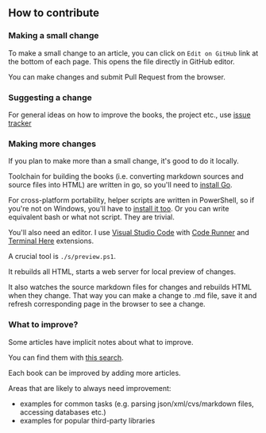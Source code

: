 ## How to contribute


### Making a small change

To make a small change to an article, you can click on `Edit on GitHub` link at the bottom of each page. This opens the file directly in GitHub editor.

You can make changes and submit Pull Request from the browser.

### Suggesting a change

For general ideas on how to improve the books, the project etc., use [issue tracker](https://github.com/essentialbooks/books/issues)

### Making more changes

If you plan to make more than a small change, it's good to do it locally.

Toolchain for building the books (i.e. converting markdown sources and source files into HTML) are written in go, so you'll need to [install Go](http://localhost:8080/essential/go/a-20381-installing-go-compiler).

For cross-platform portability, helper scripts are written in PowerShell, so if you're not on Windows, you'll have to [install it too](https://github.com/PowerShell/PowerShell). Or you can write equivalent bash or what not script. They are trivial.

You'll also need an editor. I use [Visual Studio Code](https://code.visualstudio.com/) with [Code Runner](https://marketplace.visualstudio.com/items?itemName=formulahendry.code-runner) and [Terminal Here](https://marketplace.visualstudio.com/items?itemName=Tyriar.vscode-terminal-here) extensions.

A crucial tool is `./s/preview.ps1`.

It rebuilds all HTML, starts a web server for local preview of changes.

It also watches the source markdown files for changes and rebuilds HTML when they change. That way you can make a change to .md file, save it and refresh corresponding page in the browser to see a change.

### What to improve?

Some articles have implicit notes about what to improve.

You can find them with [this search](https://github.com/essentialbooks/books/search?utf8=%E2%9C%93&q=TODO%3A&type=).

Each book can be improved by adding more articles.

Areas that are likely to always need improvement:
* examples for common tasks (e.g. parsing json/xml/cvs/markdown files, accessing databases etc.)
* examples for popular third-party libraries
